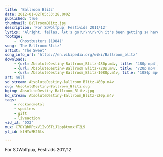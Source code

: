 ```yaml
---
title: 'Ballroom Blitz'
date: 2012-01-02T05:53:28.000Z
published: true
thumbnail: BallroomBlitz.jpg
description: 'For SDWolfpup, Festivids 2011/12'
lyrics: "Alright, fellas, let's go!\r\n\r\nOh it's been getting so hard\r\nLivin' with the things you do to me, aha\r\nOh my dreams are getting so strange\r\nI'd like to tell you everything I see\r\nOh, I see a man at the back\r\nAs a matter of fact his eyes are red as the sun\r\nAnd a girl in the corner let no one ignore her\r\n'Cause she thinks she's the passionate one\r\n\r\nOh, yeah, it was like lightning, everybody was frightening\r\nAnd the music was soothing, and they all started grooving\r\n\r\nYeah, Yeah, Yeah, Yeah, Yeah\r\n\r\nAnd the man at the back said\r\nEveryone attack and it turned into a ballroom blitz\r\nAnd the girl in the corner said\r\nBoy, I wanna warn ya, it'll turn into a ballroom blitz\r\nBallroom blitz\r\nBallroom blitz\r\n\r\nI'm reaching out for something\r\nTouching nothing's all I ever do\r\nOh, I softly call you over\r\nWhen you appear there's nothing left of you, aha\r\nNow the man in the back\r\nIs ready to crack as he raises his hands to the sky\r\nAnd the girl in the corner is ev'ryone's mourner\r\nShe could kill you with a wink of her eye\r\n\r\nOh yeah, it was electric, so frightfully hectic\r\nAnd the band started leaving, 'cause they all stopped breathing\r\n\r\nYeah, Yeah, Yeah, Yeah, Yeah\r\n\r\nAnd the man at the back said\r\nEveryone attack and it turned into a ballroom blitz\r\nAnd the girl in the corner said\r\nBoy, I wanna warn ya, it'll turn into a ballroom blitz\r\nBallroom blitz\r\n\r\nIt's it's a ballroom blitz, it's it's a ballroom blitz\r\nIt's it's a ballroom blitz,\r\nYeah, it's a ballroom blitz"
footage:
    - 'Ghostbusters (1984)'
song: 'The Ballroom Blitz'
artist: 'The Sweet'
song_info_url: 'https://en.wikipedia.org/wiki/Ballroom_blitz'
downloads:
    - {url: AbsoluteDestiny-Ballroom_Blitz-480p.m4v, title: '480p mp4', width: 848, height: 352, mimetype: video/mp4}
    - {url: AbsoluteDestiny-Ballroom_Blitz-720p.m4v, title: '720p mp4', width: 1280, height: 528, mimetype: video/mp4}
    - {url: AbsoluteDestiny-Ballroom_Blitz-1080p.m4v, title: '1080p mp4', width: 1280, height: 528, mimetype: video/mp4}
srt: null
sd_stream: AbsoluteDestiny-Ballroom_Blitz-480p.m4v
svg: AbsoluteDestiny-Ballroom_Blitz.svg
bgimg: AbsoluteDestiny-Ballroom_Blitz.jpg
hd_stream: AbsoluteDestiny-Ballroom_Blitz-720p.m4v
tags:
    - rockandmetal
    - spoilers
    - gift
    - liveaction
vid_id: '052'
mux: C7DYQbRRtxV1IvO5TiJlppBtymxHT2L9
yt_id: kfHYwSH26ts

---
```

For SDWolfpup, Festivids 2011/12
